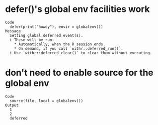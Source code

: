 # defer()'s global env facilities work

    Code
      defer(print("howdy"), envir = globalenv())
    Message
      Setting global deferred event(s).
      i These will be run:
        * Automatically, when the R session ends.
        * On demand, if you call `withr::deferred_run()`.
      i Use `withr::deferred_clear()` to clear them without executing.

# don't need to enable source for the global env

    Code
      source(file, local = globalenv())
    Output
      1
      2
      deferred


